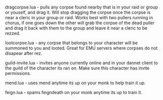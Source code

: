 dragcorpse.lua - pulls any corpse found nearby that is in your raid or group or youself, and drag it. Will stop dragging the corpse once the corpse is near a cleric in your group or raid.
Works best with two pullers running in chorus, if one goes down the other will grab the corpse of the dead puller and drag it back with them to the group and leave it near a cleric to be rezzed.


lootcorpse.lua - any corpse that belongs to your character will be summoned to you and looted.
Great for EMU servers where corpses do not disapear after rez.


guild-invite.lua - invites anyone currently online and in your dannet client to the guild of the character its ran on. Make sure this character has invite permissions.


mend.lua - uses mend anytime its up on your monk to help train it up.


feign.lua - spams feigndeath on your monk anytime its up to train it.
